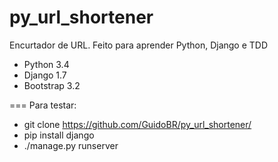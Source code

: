 py_url_shortener
================

Encurtador de URL. Feito para aprender Python, Django e TDD

- Python 3.4
- Django 1.7
- Bootstrap 3.2

===
Para testar:

- git clone https://github.com/GuidoBR/py_url_shortener/
- pip install django
- ./manage.py runserver
